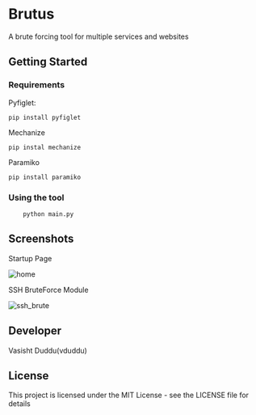 # Brutus
A brute forcing tool for multiple services and websites

## Getting Started

### Requirements

Pyfiglet:
    
    pip install pyfiglet

Mechanize

    pip instal mechanize
    
Paramiko

    pip install paramiko

### Using the tool

        python main.py
        
## Screenshots

Startup Page

![home](https://cloud.githubusercontent.com/assets/20644368/20036171/36170c8a-a426-11e6-931b-f5cdec3f0a15.png)

SSH BruteForce Module

![ssh_brute](https://cloud.githubusercontent.com/assets/20644368/20036162/f200cd42-a425-11e6-8762-71b77cf84025.png)



## Developer

Vasisht Duddu(vduddu)


## License

This project is licensed under the MIT License - see the LICENSE file for details
